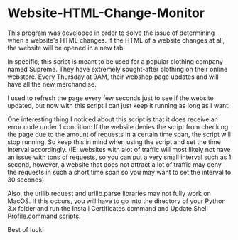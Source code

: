 # Website-HTML-Change-Monitor

This program was developed in order to solve the issue of determining when a website's HTML changes.
If the HTML of a website changes at all, the website will be opened in a new tab.

In specific, this script is meant to be used for a popular clothing company named Supreme. They have extremely sought-after
clothing on their online webstore. Every Thursday at 9AM, their webshop page updates and will have all the new merchandise.

I used to refresh the page every few seconds just to see if the website updated, but now with this script I can just keep it
running as long as I want. 

One interesting thing I noticed about this script is that it does receive an error code under 1 condition: If the website
denies the script from checking the page due to the amount of requests in a certain time span, the script will stop running.
So keep this in mind when using the script and set the time interval accordingly. (IE: websites with alot of traffic
will most likely not have an issue with tons of requests, so you can put a very small interval such as 1 second, however,
a website that does not attract a lot of traffic may deny the requests in such a short time span so you may want to set the
interval to 30 seconds).

Also, the urllib.request and urllib.parse libraries may not fully work on MacOS. If this occurs, you will have to go into the 
directory of your Python 3.x folder and run the Install Certificates.command and Update Shell Profile.command scripts.

Best of luck!
